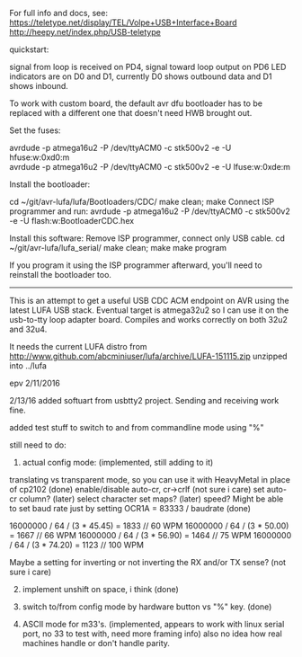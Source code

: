 For full info and docs, see:
https://teletype.net/display/TEL/Volpe+USB+Interface+Board
http://heepy.net/index.php/USB-teletype

quickstart: 

signal from loop is received on PD4, signal toward loop output on PD6
LED indicators are on D0 and D1, currently D0 shows outbound data and
D1 shows inbound. 

To work with custom board, the default avr dfu bootloader has to be replaced
with a different one that doesn't need HWB brought out. 

Set the fuses: 

avrdude -p atmega16u2 -P /dev/ttyACM0 -c stk500v2 -e -U hfuse:w:0xd0:m	
avrdude -p atmega16u2 -P /dev/ttyACM0 -c stk500v2 -e -U lfuse:w:0xde:m	

Install the bootloader:

cd ~/git/avr-lufa/lufa/Bootloaders/CDC/
make clean; make
Connect ISP programmer and run: 
avrdude -p atmega16u2 -P /dev/ttyACM0 -c stk500v2 -e -U flash:w:BootloaderCDC.hex

Install this software:
Remove ISP programmer, connect only USB cable.
cd ~/git/avr-lufa/lufa_serial/
make clean; make
make program

If you program it using the ISP programmer afterward, you'll need to reinstall the
bootloader too. 

-------------------------


This is an attempt to get a useful USB CDC ACM endpoint on AVR using the 
latest LUFA USB stack. Eventual target is atmega32u2 so I can use it on the
usb-to-tty loop adapter board. Compiles and works correctly on both 32u2 and 32u4.

It needs the current LUFA distro from 
http://www.github.com/abcminiuser/lufa/archive/LUFA-151115.zip
unzipped into ../lufa

epv 2/11/2016

2/13/16
added softuart from usbtty2 project. 
Sending and receiving work fine. 

added test stuff to switch to and from commandline mode using "%" 

still need to do:

1. actual config mode:  (implemented, still adding to it)

translating vs transparent mode, so you can use it with HeavyMetal in place of cp2102 (done)
enable/disable auto-cr, cr->crlf (not sure i care)
set auto-cr column?  (later)
select character set maps? (later)
speed? Might be able to set baud rate just by setting OCR1A = 83333 / baudrate (done)

16000000 / 64 / (3 * 45.45) = 1833 // 60 WPM
16000000 / 64 / (3 * 50.00) = 1667 // 66 WPM
16000000 / 64 / (3 * 56.90) = 1464 // 75 WPM
16000000 / 64 / (3 * 74.20) = 1123 // 100 WPM

Maybe a setting for inverting or not inverting the RX and/or TX sense?  (not sure i care)

2. implement unshift on space, i think (done)

3. switch to/from config mode by hardware button vs "%" key.  (done)

4. ASCII mode for m33's. (implemented, appears to work with linux serial port, no 33 to test with, need more framing info)
   also no idea how real machines handle or don't handle parity.


